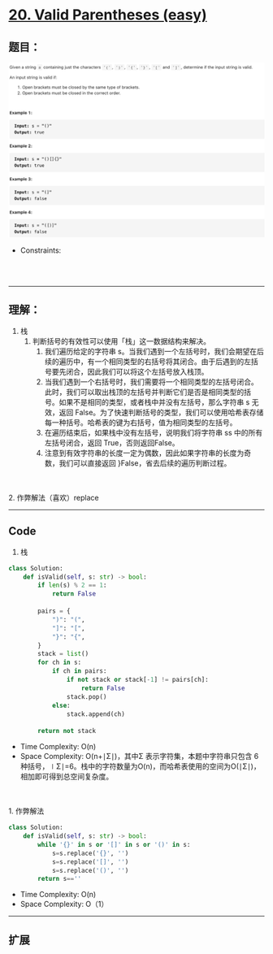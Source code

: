 # [20. Valid Parentheses (easy)](https://leetcode-cn.com/problems/valid-parentheses/)
## 题目：

![timu](img/20-1.png)
* Constraints:
<br>
<br>

--------------------------------
## 理解：
1. 栈
   1. 判断括号的有效性可以使用「栈」这一数据结构来解决。
      1. 我们遍历给定的字符串 s。当我们遇到一个左括号时，我们会期望在后续的遍历中，有一个相同类型的右括号将其闭合。由于后遇到的左括号要先闭合，因此我们可以将这个左括号放入栈顶。
      2. 当我们遇到一个右括号时，我们需要将一个相同类型的左括号闭合。此时，我们可以取出栈顶的左括号并判断它们是否是相同类型的括号。如果不是相同的类型，或者栈中并没有左括号，那么字符串 s 无效，返回 False。为了快速判断括号的类型，我们可以使用哈希表存储每一种括号。哈希表的键为右括号，值为相同类型的左括号。
      3. 在遍历结束后，如果栈中没有左括号，说明我们将字符串 ss 中的所有左括号闭合，返回 True，否则返回False。
      4. 注意到有效字符串的长度一定为偶数，因此如果字符串的长度为奇数，我们可以直接返回 }False，省去后续的遍历判断过程。


<br>
<br>
2. 作弊解法（喜欢）replace

--------------------------------
## Code
1. 栈
   
```python
class Solution:
    def isValid(self, s: str) -> bool:
        if len(s) % 2 == 1:
            return False
        
        pairs = {
            ")": "(",
            "]": "[",
            "}": "{",
        }
        stack = list()
        for ch in s:
            if ch in pairs:
                if not stack or stack[-1] != pairs[ch]:
                    return False
                stack.pop()
            else:
                stack.append(ch)
        
        return not stack

```
- Time Complexity: O(n)
- Space Complexity: O(n+∣Σ∣)，其中Σ 表示字符集，本题中字符串只包含 6 种括号，∣Σ∣=6。栈中的字符数量为O(n)，而哈希表使用的空间为O(∣Σ∣)，相加即可得到总空间复杂度。



<br>
<br>
1. 作弊解法
   
```python
class Solution:
    def isValid(self, s: str) -> bool:
        while '{}' in s or '[]' in s or '()' in s:
            s=s.replace('{}', '')
            s=s.replace('[]', '')
            s=s.replace('()', '')
        return s==''


```
- Time Complexity: O(n)
- Space Complexity: O（1）

--------------------------------
## 扩展
